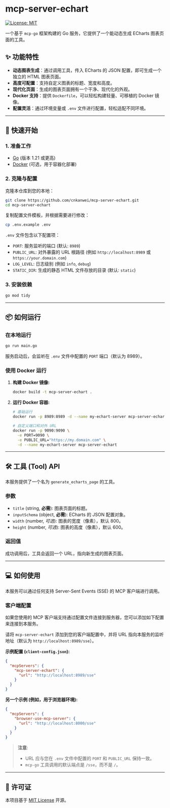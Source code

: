 # mcp-server-echart

[![License: MIT](https://img.shields.io/badge/License-MIT-yellow.svg)](https://opensource.org/licenses/MIT)

一个基于 `mcp-go` 框架构建的 Go 服务，它提供了一个能动态生成 ECharts 图表页面的工具。

## ✨ 功能特性

- **动态图表生成**：通过调用工具，传入 ECharts 的 JSON 配置，即可生成一个独立的 HTML 图表页面。
- **高度可配置**：支持自定义图表的标题、宽度和高度。
- **现代化页面**：生成的图表页面拥有一个干净、现代化的外观。
- **Docker 支持**：提供 `Dockerfile`，可以轻松构建轻量、可移植的 Docker 镜像。
- **配置灵活**：通过环境变量或 `.env` 文件进行配置，轻松适配不同环境。

---

## 🚀 快速开始

### 1. 准备工作

- [Go](https://golang.org/) (版本 1.21 或更高)
- [Docker](https://www.docker.com/) (可选，用于容器化部署)

### 2. 克隆与配置

克隆本仓库到您的本地：
```bash
git clone https://github.com/cnkanwei/mcp-server-echart.git
cd mcp-server-echart
```

复制配置文件模板，并根据需要进行修改：
```bash
cp .env.example .env
```

`.env` 文件包含以下配置项：

- `PORT`: 服务监听的端口 (默认: `8989`)
- `PUBLIC_URL`: 对外暴露的 URL 根路径 (例如 `http://localhost:8989` 或 `https://your.domain.com`)
- `LOG_LEVEL`: 日志级别 (例如 `info`, `debug`)
- `STATIC_DIR`: 生成的静态 HTML 文件存放的目录 (默认: `static`)

### 3. 安装依赖

```bash
go mod tidy
```

---

## 📦 如何运行

### 在本地运行

```bash
go run main.go
```

服务启动后，会监听在 `.env` 文件中配置的 `PORT` 端口（默认为 8989）。

### 使用 Docker 运行

1.  **构建 Docker 镜像:**
    ```bash
    docker build -t mcp-server-echart .
    ```

2.  **运行 Docker 容器:**
    ```bash
    # 基础运行
    docker run -p 8989:8989 -d --name my-echart-server mcp-server-echart

    # 自定义端口和对外 URL
    docker run -p 9090:9090 \
      -e PORT=9090 \
      -e PUBLIC_URL="https://my.domain.com" \
      -d --name my-echart-server mcp-server-echart
    ```

---

## 🛠️ 工具 (Tool) API

本服务提供了一个名为 `generate_echarts_page` 的工具。

### 参数

- `title` (string, **必需**): 图表页面的标题。
- `inputSchema` (object, **必需**): ECharts 的 JSON 配置对象。
- `width` (number, *可选*): 图表的宽度（像素），默认 800。
- `height` (number, *可选*): 图表的高度（像素），默认 600。

### 返回值

成功调用后，工具会返回一个 URL，指向新生成的图表页面。

---

## 💻 如何使用

本服务可以通过任何支持 Server-Sent Events (SSE) 的 MCP 客户端进行调用。

### 客户端配置

如果您使用的 MCP 客户端支持通过配置文件连接到服务器，您可以添加如下配置来连接到本服务。

请将 `mcp-server-echart` 添加到您的客户端配置中，并将 URL 指向本服务的监听地址（默认为 `http://localhost:8989/sse`）。

**示例配置 (`client-config.json`):**
```json
{
  "mcpServers": {
    "mcp-server-echart": {
      "url": "http://localhost:8989/sse"
    }
  }
}
```

**另一个示例 (例如，用于浏览器环境):**
```json
{
  "mcpServers": {
    "browser-use-mcp-server": {
      "url": "http://localhost:8000/sse"
    }
  }
}
```

> **注意**:
> - URL 应与您在 `.env` 文件中配置的 `PORT` 和 `PUBLIC_URL` 保持一致。
> - `mcp-go` 工具调用的默认端点是 `/sse`，而不是 `/`。

---

## 📜 许可证

本项目基于 [MIT License](LICENSE) 开源。